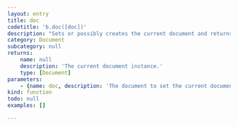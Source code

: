 ```yaml
---
layout: entry
title: doc
codetitle: 'b.doc([doc])'
description: "Sets or possibly creates the current document and returns it.\nIf the param doc is not given the current document gets set to the active document\nin the application. If no document at all is open, a new document gets created."
category: Document
subcategory: null
returns:
    name: null
    description: 'The current document instance.'
    type: [Document]
parameters:
    - {name: doc, description: 'The document to set the current document to.', optional: true, type: [Document]}
kind: function
todo: null
examples: []

---
```

